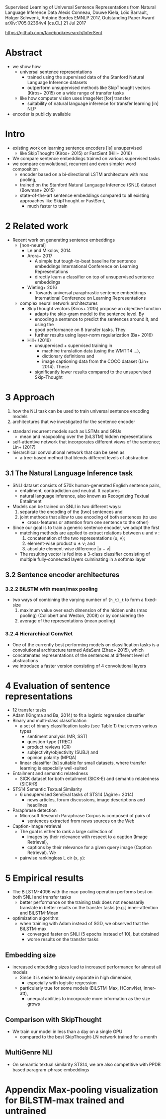 Supervised Learning of Universal Sentence Representations
  from Natural Language Inference Data
Alexis Conneau, Douwe Kiela, Loı̈c Barrault, Holger Schwenk, Antoine Bordes
EMNLP 2017, Outstanding Paper Award arXiv:1705.02364v4 [cs.CL] 21 Jul 2017

https://github.com/facebookresearch/InferSent

# Abstract

* we show how
  * universal sentence representations
    * trained using the supervised data of the
      Stanford Natural Language Inference datasets
    * outperform unsupervised methods like SkipThought vectors (Kiros+ 2015)
      on a wide range of transfer tasks
  * like how computer vision uses ImageNet [for] transfer
    * suitability of natural language inference for transfer learning [in] NLP
* encoder is publicly available

# Intro

* existing work on learning sentence encoders [is] unsupervised
  * like SkipThought (Kiros+ 2015) or FastSent (Hill+ 2016)
* We compare sentence embeddings trained on various supervised tasks
* we compare convolutional, recurrent and even simpler word composition
  * encoder based on a bi-directional LSTM architecture with max pooling,
  * trained on the Stanford Natural Language Inference (SNLI) dataset
    (Bowman+ 2015)
  * state-of-the-art sentence embeddings
    compared to all existing approaches like SkipThought or FastSent,
    * much faster to train

# 2 Related work

* Recent work on generating sentence embeddings
  * [non-neural]
    * Le and Mikolov, 2014
    * Arora+ 2017
      * A simple but tough-to-beat baseline for sentence embeddings
        International Conference on Learning Representations
      * directly learn a classifier on top of unsupervised sentence embeddings
    * Wieting+ 2016
      * Towards universal paraphrastic sentence embeddings
        International Conference on Learning Representations
  * complex neural network architectures
    * SkipThought vectors (Kiros+ 2015) propose an objective function
      * adapts the skip-gram model to the sentence level. By
      * encoding a sentence to predict the sentences around it, and using the
      * good performance on 8 transfer tasks. They
      * further results using layer-norm regularization (Ba+ 2016)
    * Hill+ (2016)
      * unsupervised + supervised training in
        * machine translation data (using the WMT’14 ...),
        * dictionary definitions and
        * image captioning data from the COCO dataset (Lin+ 2014). These
      * significantly lower results compared to the unsupervised Skip-Thought

# 3 Approach

1. how the NLI task can be used to train universal sentence encoding models
2. architectures that we investigated for the sentence encoder
  * standard recurrent models such as LSTMs and GRUs
    * mean and maxpooling over the [biLSTM] hidden representations
  * self-attentive network that incorporates different views of the sentence;
    Lin+ (2017)
  * hierarchical convolutional network that can be seen as
    * a tree-based method that blends different levels of abstraction

## 3.1 The Natural Language Inference task

* SNLI dataset consists of 570k human-generated English sentence pairs,
  * entailment, contradiction and neutral. It captures
  * natural language inference, also known as Recognizing Textual
    Entailment
* Models can be trained on SNLI in two different ways:
  1. separate the encoding of the [two] sentences and
  2. joint methods that allow to use encoding of both sentences (to use
     * cross-features or attention from one sentence to the other)
* Since our goal is to train a generic sentence encoder, we adopt the first
  * matching methods are applied to extract relations between u and v :
    1. concatenation of the two representations (u, v);
    1. element-wise product u ∗ v; and
    1. absolute element-wise difference |u − v|
  * The resulting vector is fed into a 3-class classifier consisting of
    multiple fully-connected layers culminating in a softmax layer

## 3.2 Sentence encoder architectures

### 3.2.2 BiLSTM with mean/max pooling

* two ways of combining the varying number of `{h_t}_t` to form a fixed-size
  1. maximum value over each dimension of the hidden units (max pooling)
     (Collobert and Weston, 2008) or by considering the
  2. average of the representations (mean pooling)

### 3.2.4 Hierarchical ConvNet

* One of the currently best performing models on classification tasks is a
  convolutional architecture termed AdaSent (Zhao+ 2015), which
* concatenates representations of the sentences at different level
  of abstractions
* we introduce a faster version consisting of 4 convolutional layers

# 4 Evaluation of sentence representations

* 12 transfer tasks
* Adam (Kingma and Ba, 2014) to fit a logistic regression classifier
* Binary and multi-class classification
  * a set of binary classification tasks (see Table 1) that covers various types
    * sentiment analysis (MR, SST)
    * question-type (TREC)
    * product reviews (CR)
    * subjectivity/objectivity (SUBJ) and
    * opinion polarity (MPQA)
  * linear classifier [is] suitable for small datasets,
    where transfer learning is especially well-suited
* Entailment and semantic relatedness
  * SICK dataset for both entailment (SICK-E) and semantic relatedness (SICK-R)
* STS14 Semantic Textual Similarity
  * 6 unsupervised SemEval tasks of STS14 (Agirre+ 2014)
    * news articles, forum discussions, image descriptions and headlines
* Paraphrase detection
  * Microsoft Research Paraphrase Corpus is composed of pairs of
    * sentences extracted from news sources on the Web
* Caption-Image retrieval
  * The goal is either to rank a large collection of
    * images by their relevance with respect to a caption (Image Retrieval),
    * captions by their relevance for a given query image (Caption Retrieval). We
  * pairwise rankingloss L cir (x, y):

# 5 Empirical results

* The BiLSTM-4096 with the max-pooling operation performs best
  on both SNLI and transfer tasks
  * better performance on the training task does not necessarily translate in
    better results on the transfer tasks [e.g.] inner-attention and BiLSTM-Mean
* optimization algorithm:
  * when training with Adam instead of SGD, we observed that the BiLSTM-max
    * converged faster on SNLI (5 epochs instead of 10), but obtained
    * worse results on the transfer tasks

## Embedding size

* increased embedding sizes lead to increased performance for almost all models
  * Since it is easier to linearly separate in high dimension,
    * especially with logistic regression
  * particularly true for some models (BiLSTM-Max, HConvNet, inner-att), 
    *  unequal abilities to incorporate more information as the size grows

## Comparison with SkipThought

* We train our model in less than a day on a single GPU
  * compared to the best SkipThought-LN network trained for a month

## MultiGenre NLI

* On semantic textual similarity STS14, we are also competitive with PPDB based
  paragram-phrase embeddings

# Appendix Max-pooling visualization for BiLSTM-max trained and untrained
